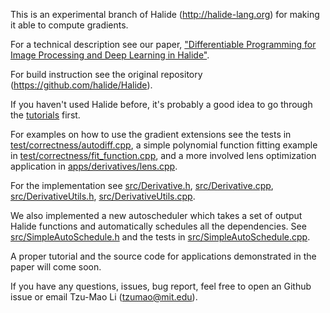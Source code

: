 This is an experimental branch of Halide (http://halide-lang.org) for making it
able to compute gradients.

For a technical description see our paper, ["Differentiable Programming for
Image Processing and Deep Learning in Halide"](https://people.csail.mit.edu/tzumao/gradient_halide/).

For build instruction see the original repository (https://github.com/halide/Halide).

If you haven't used Halide before, it's probably a good idea to go through the [tutorials](http://halide-lang.org/tutorials/tutorial_introduction.html) first.

For examples on how to use the gradient extensions see the tests in
[test/correctness/autodiff.cpp](test/correctness/autodiff.cpp),
a simple polynomial function fitting example in [test/correctness/fit_function.cpp](test/correctness/fit_function.cpp),
and a more involved lens optimization application in [apps/derivatives/lens.cpp](apps/derivatives/lens.cpp).

For the implementation see [src/Derivative.h](src/Derivative.h),
[src/Derivative.cpp](src/Derivative.cpp),
[src/DerivativeUtils.h](src/DerivativeUtils.h),
[src/DerivativeUtils.cpp](src/DerivativeUtils.cpp).

We also implemented a new autoscheduler which takes a set of output Halide functions
and automatically schedules all the dependencies. See [src/SimpleAutoSchedule.h](src/SimpleAutoSchedule.h) and
the tests in [src/SimpleAutoSchedule.cpp](src/SimpleAutoSchedule.cpp).

A proper tutorial and the source code for applications demonstrated in the paper
will come soon.

If you have any questions, issues, bug report, feel free to open an Github issue
or email Tzu-Mao Li (tzumao@mit.edu).
